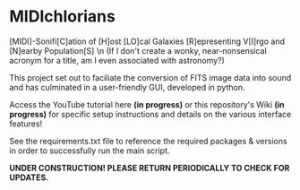 # MIDIchlorians
[MIDI]-Sonifi[C]ation of [H]ost [LO]cal Galaxies [R]epresenting V[I]rgo and [N]earby Population[S] \n
(If I don't create a wonky, near-nonsensical acronym for a title, am I even associated with astronomy?)

This project set out to faciliate the conversion of FITS image data into sound and has culminated in a user-friendly GUI, developed in python. 

Access the YouTube tutorial here **(in progress)** or this repository's Wiki **(in progress)** for specific setup instructions and details on the various interface features!

See the requirements.txt file to reference the required packages & versions in order to successfully run the main script.

**UNDER CONSTRUCTION! PLEASE RETURN PERIODICALLY TO CHECK FOR UPDATES.**
